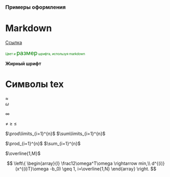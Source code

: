 ### **Примеры оформления**
# Markdown

[Cсылка](../лекции%20с%20мудла/v1.pdf)

<font size="1" color="green">
    Цвет и 
    <font size="4">размер</font> шрифта, используя markdown
</font>  

**Жирный шрифт**  


# Символы tex
$\approx$  
$\omega$  

$\infty$

$\neq$ $\geq$ $\leq$ 



$\prod\limits_{i=1}^{n}$
$\sum\limits_{i=1}^{n}$  

$\prod_{i=1}^{n}$
$\sum_{i=1}^{n}$  

$\overline{1,M}$

$$
\left\{
\begin{array}{l}
\frac12\omega^T\omega \rightarrow min,\\
d^{(i)}(x^{(i)T}\omega -b_0) \geq 1, i=\overline{1,N}
\end{array}
\right.
$$ 